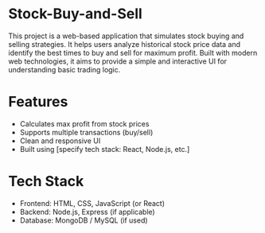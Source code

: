# Stock-Buy-and-Sell
This project is a web-based application that simulates stock buying and selling strategies. It helps users analyze historical stock price data and identify the best times to buy and sell for maximum profit. Built with modern web technologies, it aims to provide a simple and interactive UI for understanding basic trading logic.


# Features
- Calculates max profit from stock prices
- Supports multiple transactions (buy/sell)
- Clean and responsive UI
- Built using [specify tech stack: React, Node.js, etc.]


# Tech Stack
- Frontend: HTML, CSS, JavaScript (or React)
- Backend: Node.js, Express (if applicable)
- Database: MongoDB / MySQL (if used)


